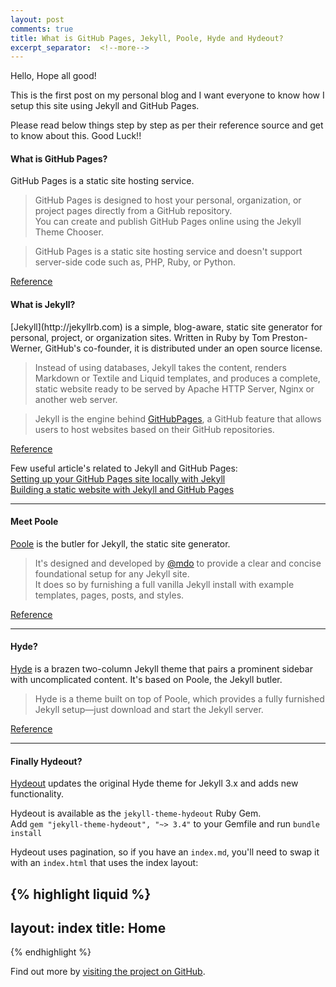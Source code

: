 ```yaml
---
layout: post
comments: true
title: What is GitHub Pages, Jekyll, Poole, Hyde and Hydeout?
excerpt_separator:  <!--more-->
---
```


Hello, Hope all good!

<p>This is the first post on my personal blog and I want everyone to know how I setup this site using Jekyll and GitHub Pages. </p>

Please read below things step by step as per their reference source and get to know about this. Good Luck!!

<h4>What is GitHub Pages?</h4>

GitHub Pages is a static site hosting service.

> GitHub Pages is designed to host your personal, organization, or project pages directly from a GitHub repository.<br>
> You can create and publish GitHub Pages online using the Jekyll Theme Chooser.

> GitHub Pages is a static site hosting service and doesn't support server-side code such as, PHP, Ruby, or Python.

<a href="https://help.github.com/articles/what-is-github-pages/">Reference</a>

<h4>What is Jekyll?</h4>
[Jekyll](http://jekyllrb.com) is a simple, blog-aware, static site generator for personal, project, or organization sites. Written in Ruby by Tom Preston-Werner, GitHub's co-founder, it is distributed under an open source license.

> Instead of using databases, Jekyll takes the content, renders Markdown or Textile and Liquid templates, and produces a complete, static website ready to be served by Apache HTTP Server, Nginx or another web server.

> Jekyll is the engine behind <a href="https://pages.github.com/">GitHubPages</a>, a GitHub feature that allows users to host websites based on their GitHub repositories.

<a href="https://en.wikipedia.org/wiki/Jekyll_(software)">Reference</a>

Few useful article's related to Jekyll and GitHub Pages:<br>
<a href="https://help.github.com/articles/setting-up-your-github-pages-site-locally-with-jekyll/">Setting up your GitHub Pages site locally with Jekyll</a> <br>
<a href="https://programminghistorian.org/lessons/building-static-sites-with-jekyll-github-pages">Building a static website with Jekyll and GitHub Pages</a>

 ---

<h4>Meet Poole</h4>

[Poole](http://getpoole.com)  is the butler for Jekyll, the static site generator.

> It's designed and developed by [@mdo](https://markdotto.com) to provide a clear and concise foundational setup for any Jekyll site.<br>It does so by furnishing a full vanilla Jekyll install with example templates, pages, posts, and styles.

<a href="http://getpoole.com/">Reference</a>

---

<h4>Hyde?</h4>

[Hyde](https://github.com/poole/hyde) is a brazen two-column Jekyll theme that pairs a prominent sidebar with uncomplicated content. It's based on Poole, the Jekyll butler.

> Hyde is a theme built on top of Poole, which provides a fully furnished Jekyll setup—just download and start the Jekyll server.

<a href="https://github.com/poole/hyde">Reference</a>

---

<h4>Finally Hydeout?</h4>

[Hydeout](https://github.com/fongandrew/hydeout) updates the original Hyde theme for Jekyll 3.x and adds new functionality.

Hydeout is available as the `jekyll-theme-hydeout` Ruby Gem.<br> Add `gem "jekyll-theme-hydeout", "~> 3.4"` to your Gemfile and run `bundle install`

Hydeout uses pagination, so if you have an `index.md`, you'll need to swap it with an `index.html` that uses the index layout:

{% highlight liquid %}
---
layout: index
title: Home
---
{% endhighlight %}

Find out more by [visiting the project on GitHub](https://github.com/fongandrew/hydeout).
